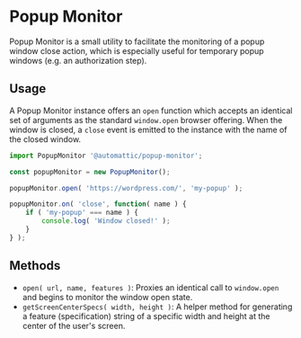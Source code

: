 # Popup Monitor

Popup Monitor is a small utility to facilitate the monitoring of a popup window close action, which is especially useful for temporary popup windows (e.g. an authorization step).

## Usage

A Popup Monitor instance offers an `open` function which accepts an identical set of arguments as the standard `window.open` browser offering. When the window is closed, a `close` event is emitted to the instance with the name of the closed window.

```js
import PopupMonitor '@automattic/popup-monitor';

const popupMonitor = new PopupMonitor();

popupMonitor.open( 'https://wordpress.com/', 'my-popup' );

popupMonitor.on( 'close', function( name ) {
	if ( 'my-popup' === name ) {
		console.log( 'Window closed!' );
	}
} );
```

## Methods

- `open( url, name, features )`: Proxies an identical call to `window.open` and begins to monitor the window open state.
- `getScreenCenterSpecs( width, height )`: A helper method for generating a feature (specification) string of a specific width and height at the center of the user's screen.
